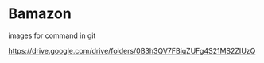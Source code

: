 # Bamazon

images for command in git

https://drive.google.com/drive/folders/0B3h3QV7FBiqZUFg4S21MS2ZIUzQ

